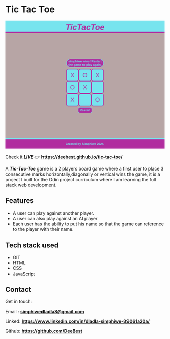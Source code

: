 # **Tic Tac Toe**

![image of the live](tictactoe.png)

Check it _**LIVE**_ 👉
**<https://deebest.github.io/tic-tac-toe/>**

A _**Tic-Tac-Toe**_ game is a 2 players board game where a first user to place 3 consecutive marks horizontally,diagonally or vertical wins the game, it is a project I built for the Odin project curriculum where I am learning the full stack web development.

## Features

- A user can play against another player.
- A user can also play against an AI player
- Each user has the ability to put his name so that the game can reference to the player with their name.

## Tech stack used

- GIT
- HTML
- CSS
- JavaScript

## Contact

Get in touch:

Email : **<simphiwedladla8@gmail.com>**

Linked: **<https://www.linkedin.com/in/dladla-simphiwe-89061a20a/>**

Github: **<https://github.com/DeeBest>**
